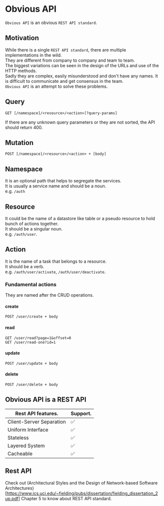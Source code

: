 # Obvious API
`Obvious API` is an obvious `REST API standard`.

## Motivation
While there is a single `REST API standard`, there are multiple implementations in the wild.  
They are different from company to company and team to team.  
The biggest variations can be seen in the design of the URLs and use of the HTTP methods.  
Sadly they are complex, easily misunderstood and don't have any names.
It is difficult to communicate and get consensus in the team.  
`Obvious API` is an attempt to solve these problems.

## Query
```
GET [/namespace]/<resource>/<action>[?query-params]
```
If there are any unknown query parameters or they are not sorted, the API should return 400.

## Mutation
```
POST [/namespace]/<resource>/<action> + [body]
```
  
## Namespace
It is an optional path that helps to segregate the services.  
It is usually a service name and should be a noun.  
e.g. `/auth`

## Resource
It could be the name of a datastore like table or a pseudo resource to hold bunch of actions together.  
It should be a singular noun.  
e.g. `/auth/user`. 

## Action
It is the name of a task that belongs to a resource.  
It should be a verb.  
e.g. `/auth/user/activate`, `/auth/user/deactivate`. 

### Fundamental actions
They are named after the CRUD operations.

#### create
```
POST /user/create + body
```

#### read
```
GET /user/read?page=1&offset=0
GET /user/read-one?id=1
```

#### update
```
POST /user/update + body
```

#### delete
```
POST /user/delete + body
```

## Obvious API is a REST API

|Rest API features.       | Support.           |
|-------------------------|--------------------|
| Client-Server Separation| :white_check_mark: |
| Uniform Interface       | :white_check_mark: |
| Stateless               | :white_check_mark: |
| Layered System          | :white_check_mark: |
| Cacheable               | :white_check_mark: |

## Rest API
Check out (Architectural Styles and the Design of Network-based Software Architectures)[https://www.ics.uci.edu/~fielding/pubs/dissertation/fielding_dissertation_2up.pdf] Chapter 5 to know about REST API standard.
